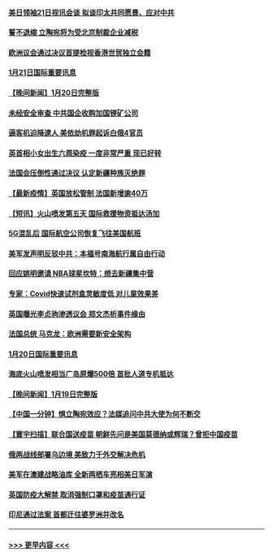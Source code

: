 #### [美日领袖21日视讯会谈 拟谈印太共同愿景、应对中共](../pages/prog202/a103326920.md?t=01220001) 
#### [誓不退缩 立陶宛将为受北京制裁企业减税](../pages/prog202/a103326723.md?t=01220001) 
#### [欧洲议会通过决议首提检视香港世贸独立会籍](../pages/prog202/a103326810.md?t=01220001) 
#### [1月21日国际重要讯息](../pages/prog202/a103326745.md?t=01220001) 
#### [【晚间新闻】1月20日完整版](../pages/prog202/a103326440.md?t=01220001) 
#### [未经安全审查 中共国企收购加国锂矿公司](../pages/prog202/a103324411.md?t=01220001) 
#### [逼客机迫降逮人 美依劫机罪起诉白俄4官员](../pages/prog202/a103326547.md?t=01220001) 
#### [英首相小女出生六周染疫 一度非常严重 现已好转](../pages/prog202/a103326472.md?t=01220001) 
#### [法国会压倒性通过决议 认定新疆种族灭绝罪](../pages/prog202/a103326181.md?t=01220001) 
#### [【最新疫情】英国放松管制 法国新增逾40万](../pages/prog202/a103326120.md?t=01220001) 
#### [【短讯】火山喷发第五天 国际救援物资抵达汤加](../pages/prog202/a103326094.md?t=01220001) 
#### [5G混乱后 国际航空公司恢复飞往美国航班](../pages/prog202/a103326020.md?t=01220001) 
#### [美军发声明反驳中共：本福号南海航行属自由行动](../pages/prog202/a103326064.md?t=01220001) 
#### [回应姚明邀请 NBA球星坎特：想去新疆集中营](../pages/prog202/a103326051.md?t=01220001) 
#### [专家：Covid快速试剂盒灵敏度低 对儿童效果差](../pages/prog202/a103325929.md?t=01220001) 
#### [英国曝光李贞驹渗透议会 郑文杰析事件缘由](../pages/prog202/a103325891.md?t=01220001) 
#### [法国总统 马克龙：欧洲需要新安全架构](../pages/prog202/a103325887.md?t=01220001) 
#### [1月20日国际重要讯息](../pages/prog202/a103325885.md?t=01220001) 
#### [海底火山喷发相当广岛原爆500倍 首批人道专机抵达](../pages/prog202/a103325781.md?t=01220001) 
#### [【晚间新闻】1月19日完整版](../pages/prog202/a103325643.md?t=01220001) 
#### [【中国一分钟】惧立陶宛效应？法媒追问中共大使为何不断交](../pages/prog202/a103325451.md?t=01220001) 
#### [【寰宇扫描】联合国送疫苗 朝鲜先问是美国莫德纳或辉瑞？曾拒中国疫苗](../pages/prog202/a103324405.md?t=01220001) 
#### [俄两战线部署乌边境 美致力于外交解决危机](../pages/prog202/a103325502.md?t=01220001) 
#### [美军在澳建战略油库 全新两栖车亮相美日军演](../pages/prog202/a103325479.md?t=01220001) 
#### [英国防疫大解禁 取消强制口罩和疫苗通行证](../pages/prog202/a103325427.md?t=01220001) 
#### [印尼通过法案 首都迁往婆罗洲并改名](../pages/prog202/a103325374.md?t=01220001) 

----
#### [ >>> 更早内容 <<< ](../indexes/prog202-earlier.md)
